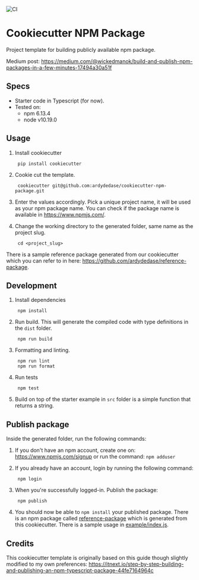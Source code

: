 ![CI](https://github.com/ardydedase/cookiecutter-npm-package/workflows/CI/badge.svg)

# Cookiecutter NPM Package

Project template for building publicly available npm package.

Medium post: https://medium.com/@wickedmanok/build-and-publish-npm-packages-in-a-few-minutes-17494a30a51f

## Specs

- Starter code in Typescript (for now).
- Tested on:
  - npm 6.13.4
  - node v10.19.0

## Usage

1. Install cookiecutter

        pip install cookiecutter

1. Cookie cut the template.

        cookiecutter git@github.com:ardydedase/cookiecutter-npm-package.git

1. Enter the values accordingly. Pick a unique project name, it will be used as your npm package name. You can check if the package name is available in https://www.npmjs.com/.


1. Change the working directory to the generated folder, same name as the project slug.

        cd <project_slug>

There is a sample reference package generated from our cookiecutter which you can refer to in here: https://github.com/ardydedase/reference-package.

## Development

1. Install dependencies

        npm install

 
1. Run build. This will generate the compiled code with type definitions in the `dist` folder.

        npm run build

1. Formatting and linting.

        npm run lint
        npm run format

1. Run tests

        npm test

1. Build on top of the starter example in `src` folder is a simple function that returns a string.

## Publish package

Inside the generated folder, run the following commands:

1. If you don't have an npm account, create one on: https://www.npmjs.com/signup or run the command: `npm adduser`

1. If you already have an account, login by running the following command:

        npm login

1. When you're successfully logged-in. Publish the package:

        npm publish

1. You should now be able to `npm install` your published package. There is an npm package called [reference-package](https://www.npmjs.com/package/reference-package) which is generated from this cookiecutter. There is a sample usage in [example/index.js](example/index.js).


## Credits

This cookiecutter template is originally based on this guide though slightly modified to my own preferences: https://itnext.io/step-by-step-building-and-publishing-an-npm-typescript-package-44fe7164964c
